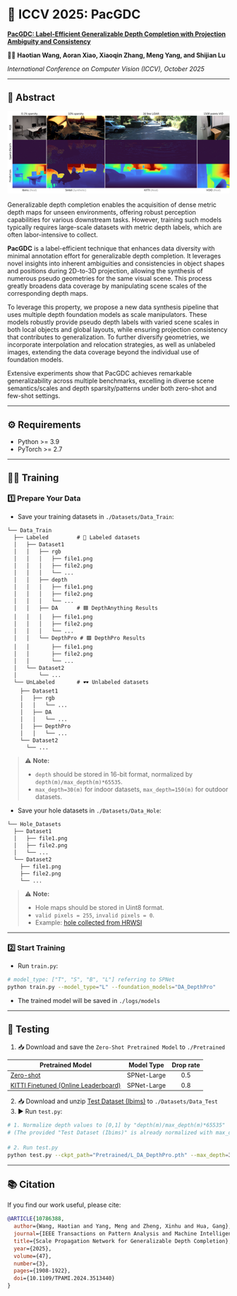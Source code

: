 # 🚀 ICCV 2025: PacGDC

[**PacGDC: Label-Efficient Generalizable Depth Completion with Projection Ambiguity and Consistency**](https://ieeexplore.ieee.org/document/10786388)

👨‍💻 **Haotian Wang, Aoran Xiao, Xiaoqin Zhang, Meng Yang, and Shijian Lu**

*International Conference on Computer Vision (ICCV), October 2025*

---

## 📝 Abstract

![examples](assets/teaser.png)

Generalizable depth completion enables the acquisition of dense metric depth maps for unseen environments, offering robust perception capabilities for various downstream tasks. However, training such models typically requires large-scale datasets with metric depth labels, which are often labor-intensive to collect.

**PacGDC** is a label-efficient technique that enhances data diversity with minimal annotation effort for generalizable depth completion. It leverages novel insights into inherent ambiguities and consistencies in object shapes and positions during 2D-to-3D projection, allowing the synthesis of numerous pseudo geometries for the same visual scene. This process greatly broadens data coverage by manipulating scene scales of the corresponding depth maps.

To leverage this property, we propose a new data synthesis pipeline that uses multiple depth foundation models as scale manipulators. These models robustly provide pseudo depth labels with varied scene scales in both local objects and global layouts, while ensuring projection consistency that contributes to generalization. To further diversify geometries, we incorporate interpolation and relocation strategies, as well as unlabeled images, extending the data coverage beyond the individual use of foundation models.

Extensive experiments show that PacGDC achieves remarkable generalizability across multiple benchmarks, excelling in diverse scene semantics/scales and depth sparsity/patterns under both zero-shot and few-shot settings.

---

## ⚙️ Requirements

- Python >= 3.9
- PyTorch >= 2.7

---

## 🏋️‍♂️ Training

### 1️⃣ Prepare Your Data

- Save your training datasets in `./Datasets/Data_Train`:

```
└── Data_Train
  ├── Labeled         # 📑 Labeled datasets
  │   ├── Dataset1
  │   │   ├── rgb
  │   │   │   ├── file1.png
  │   │   │   ├── file2.png
  │   │   │   └── ...
  │   │   ├── depth
  │   │   │   ├── file1.png
  │   │   │   ├── file2.png
  │   │   │   └── ...
  │   │   ├── DA      # 🟦 DepthAnything Results
  │   │   │   ├── file1.png
  │   │   │   ├── file2.png
  │   │   │   └── ...
  │   │   └── DepthPro # 🟩 DepthPro Results
  │   │       ├── file1.png
  │   │       ├── file2.png
  │   │       └── ...
  │   └── Dataset2
  │       └── ...
  └── UnLabeled       # 🕶️ Unlabeled datasets
    ├── Dataset1
    │   ├── rgb
    │   │   └── ...
    │   ├── DA
    │   │   └── ...
    │   ├── DepthPro
    │   │   └── ...
    └── Dataset2
      └── ...
```

> ⚠️ **Note:**  
> - `depth` should be stored in 16-bit format, normalized by `depth(m)/max_depth(m)*65535`.  
> - `max_depth=30(m)` for indoor datasets, `max_depth=150(m)` for outdoor datasets.

- Save your hole datasets in `./Datasets/Data_Hole`:

```
└── Hole_Datasets
  ├── Dataset1
  │   ├── file1.png
  │   ├── file2.png
  │   └── ...
  └── Dataset2
    ├── file1.png
    ├── file2.png
    └── ...
```

> ⚠️ **Note:**  
> - Hole maps should be stored in Uint8 format.  
> - `valid pixels = 255`, `invalid pixels = 0`.  
> - Example: [hole collected from HRWSI](https://drive.google.com/file/d/1iKJEWgd36ebEVbG-01_gDipYuCCs7ZQZ/view?usp=drive_link)

---

### 2️⃣ Start Training

- Run `train.py`:

```bash
# model_type: ["T", "S", "B", "L"] referring to SPNet
python train.py --model_type="L" --foundation_models="DA_DepthPro"
```

- The trained model will be saved in `./logs/models`

---

## 🧪 Testing
1. 📥 Download and save the `Zero-Shot Pretrained Model` to `./Pretrained`

| Pretrained Model                                                                                    | Model Type    | Drop rate |
| --------------------------------------------------------------------------------------------------- |:-------:|:-------:|
| [Zero-shot](https://drive.google.com/file/d/1QlZhWOFkF-Penz1fYz6gyE3AxzrFdT6j/view?usp=drive_link)    | SPNet-Large      | 0.5  |
| [KITTI Finetuned (Online Leaderboard)](https://drive.google.com/file/d/1_9NnvnfeCcgAmIGnAXB8VwPlj1kz8hFD/view?usp=drive_link)   | SPNet-Large     | 0.8  |

2. 📥 Download and unzip [Test Dataset (Ibims)](https://drive.google.com/file/d/10tME1cuV0PVxrFLauTlv5SdQbZLUfdGy/view?usp=drive_link) to `./Datasets/Data_Test`
3. ▶️ Run `test.py`:

```bash
# 1. Normalize depth values to [0,1] by "depth(m)/max_depth(m)*65535"
# (The provided "Test Dataset (Ibims)" is already normalized with max_depth=30 (Indoor))

# 2. Run test.py
python test.py --ckpt_path="Pretrained/L_DA_DepthPro.pth" --max_depth=30
```

---

## 📚 Citation

If you find our work useful, please cite:

```bibtex
@ARTICLE{10786388,
  author={Wang, Haotian and Yang, Meng and Zheng, Xinhu and Hua, Gang},
  journal={IEEE Transactions on Pattern Analysis and Machine Intelligence}, 
  title={Scale Propagation Network for Generalizable Depth Completion}, 
  year={2025},
  volume={47},
  number={3},
  pages={1908-1922},
  doi={10.1109/TPAMI.2024.3513440}
}
```
